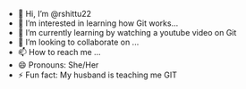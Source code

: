 - 👋 Hi, I’m @rshittu22
- 👀 I’m interested in learning how Git works...
- 🌱 I’m currently learning by watching a youtube video on Git
- 💞️ I’m looking to collaborate on ...
- 📫 How to reach me ...
- 😄 Pronouns: She/Her
- ⚡ Fun fact: My husband is teaching me GIT

<!---
rshittu22/rshittu22 is a ✨ special ✨ repository because its `README.md` (this file) appears on your GitHub profile.
You can click the Preview link to take a look at your changes.
--->
